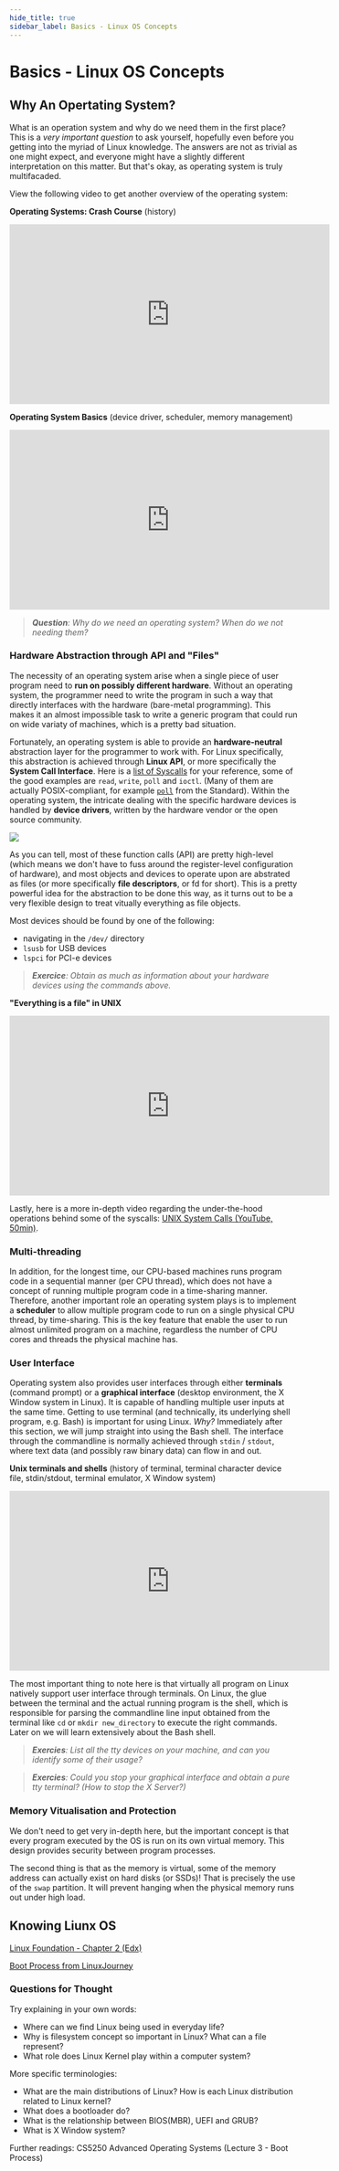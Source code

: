```yaml
---
hide_title: true
sidebar_label: Basics - Linux OS Concepts
---
```


# Basics - Linux OS Concepts

## Why An Opertating System?

What is an operation system and why do we need them in the first place? This is a _very important question_ to ask yourself, hopefully even before you getting into the myriad of Linux knowledge. The answers are not as trivial as one might expect, and everyone might have a slightly different interpretation on this matter. But that's okay, as operating system is truly multifacaded.

View the following video to get another overview of the operating system:

**Operating Systems: Crash Course** (history)
<iframe width="560" height="315" src="https://www.youtube.com/embed/26QPDBe-NB8" frameborder="0" allow="accelerometer; autoplay; encrypted-media; gyroscope; picture-in-picture" allowfullscreen></iframe>

**Operating System Basics** (device driver, scheduler, memory management)
<iframe width="560" height="315" src="https://www.youtube.com/embed/9GDX-IyZ_C8" frameborder="0" allow="accelerometer; autoplay; encrypted-media; gyroscope; picture-in-picture" allowfullscreen></iframe>


> _**Question**: Why do we need an operating system? When do we not needing them?_

### Hardware Abstraction through API and "Files"

The necessity of an operating system arise when a single piece of user program need to **run on possibly different hardware**. Without an operating system, the programmer need to write the program in such a way that directly interfaces with the hardware (bare-metal programming). This makes it an almost impossible task to write a generic program that could run on wide variaty of machines, which is a pretty bad situation.

Fortunately, an operating system is able to provide an **hardware-neutral** abstraction layer for the programmer to work with. For Linux specifically, this abstraction is achieved through **Linux API**, or more specifically the **System Call Interface**. Here is a [list of Syscalls](https://linuxhint.com/list_of_linux_syscalls/) for your reference, some of the good examples are `read`, `write`,   `poll` and `ioctl`. (Many of them are actually POSIX-compliant, for example [`poll`](https://pubs.opengroup.org/onlinepubs/9699919799/functions/poll.html#) from the Standard). Within the operating system, the intricate dealing with the specific hardware devices is handled by **device drivers**, written by the hardware vendor or the open source community.

![](https://upload.wikimedia.org/wikipedia/commons/thumb/4/43/Linux_API.svg/1920px-Linux_API.svg.png)

As you can tell, most of these function calls (API) are pretty high-level (which means we don't have to fuss around the register-level configuration of hardware), and most objects and devices to operate upon are abstrated as files (or more specifically **file descriptors**, or fd for short). This is a pretty powerful idea for the abstraction to be done this way, as it turns out to be a very flexible design to treat vitually everything as file objects.

Most devices should be found by one of the following:
- navigating in the `/dev/` directory
- `lsusb` for USB devices
- `lspci` for PCI-e devices

>_**Exercice**: Obtain as much as information about your hardware devices using the commands above._

**"Everything is a file" in UNIX**
<iframe width="560" height="315" src="https://www.youtube.com/embed/dDwXnB6XeiA" frameborder="0" allow="accelerometer; autoplay; encrypted-media; gyroscope; picture-in-picture" allowfullscreen></iframe>

Lastly, here is a more in-depth video regarding the under-the-hood operations behind some of the syscalls: [UNIX System Calls (YouTube, 50min)](https://www.youtube.com/watch?v=2DrjQBL5FMU).

### Multi-threading
In addition, for the longest time, our CPU-based machines runs program code in a sequential manner (per CPU thread), which does not have a concept of running multiple program code in a time-sharing manner. Therefore, another important role an operating system plays is to implement a **scheduler** to allow multiple program code to run on a single physical CPU thread, by time-sharing. This is the key feature that enable the user to run almost unlimited program on a machine, regardless the number of CPU cores and threads the physical machine has.

### User Interface
Operating system also provides user interfaces through either **terminals** (command prompt) or a **graphical interface** (desktop environment, the X Window system in Linux). It is capable of handling multiple user inputs at the same time. Getting to use terminal (and technically, its underlying shell program, e.g. Bash) is important for using Linux. _Why?_ Immediately after this section, we will jump straight into using the Bash shell. The interface through the commandline is normally achieved through `stdin` / `stdout`, where text data (and possibly raw binary data) can flow in and out.

**Unix terminals and shells** (history of terminal, terminal character device file, stdin/stdout, terminal emulator, X Window system)
<iframe width="560" height="315" src="https://www.youtube.com/embed/07Q9oqNLXB4" frameborder="0" allow="accelerometer; autoplay; encrypted-media; gyroscope; picture-in-picture" allowfullscreen></iframe>

The most important thing to note here is that virtually all program on Linux natively support user interface through terminals. On Linux, the glue between the terminal and the actual running program is the shell, which is responsible for parsing the commandline line input obtained from the terminal like `cd` or `mkdir new_directory` to execute the right commands. Later on we will learn extensively about the Bash shell.


> _**Exercies**: List all the tty devices on your machine, and can you identify some of their usage?_

> _**Exercies**: Could you stop your graphical interface and obtain a pure tty terminal? (How to stop the X Server?)_

### Memory Vitualisation and Protection

We don't need to get very in-depth here, but the important concept is that every program executed by the OS is run on its own virtual memory. This design provides security between program processes.

The second thing is that as the memory is virtual, some of the memory address can actually exist on hard disks (or SSDs)! That is precisely the use of the `swap` partition. It will prevent hanging when the physical memory runs out under high load.


## Knowing Liunx OS

[Linux Foundation - Chapter 2 (Edx)](https://courses.edx.org/courses/course-v1:LinuxFoundationX+LFS101x+1T2017/course/)

[Boot Process from LinuxJourney](https://linuxjourney.com/lesson/boot-process-overview)

### Questions for Thought 
Try explaining in your own words:
- Where can we find Linux being used in everyday life?
- Why is filesystem concept so important in Linux? What can a file represent?
- What role does Linux Kernel play within a computer system?

More specific terminologies:
- What are the main distributions of Linux? How is each Linux distribution related to Linux kernel?
- What does a bootloader do?
- What is the relationship between BIOS(MBR), UEFI and GRUB?
- What is X Window system?

Further readings: CS5250 Advanced Operating Systems (Lecture 3 - Boot Process)